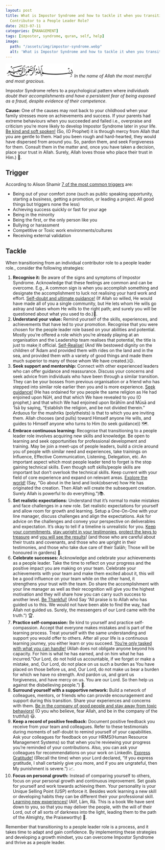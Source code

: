 ```yaml
---
layout: post
title: What is Impostor Syndrome and how to tackle it when you transition from Individual
  Contributor to a People Leader Role?
date: 2023-07-11
categories: [MANAGEMENT]
tags: [impostor, syndrome, quran, self, help]
image:
  path: "/assets/img/impostor-syndrome.webp"
  alt: 'What is Impostor Syndrome and how to tackle it when you transition from Individual'
---
```

![bismillah](/assets/img/bismillah.webp)
_In the name of Allah the most merciful and most gracious._

Impostor Syndrome refers to a psychological pattern where  _individuals doubt their accomplishments and have a persistent fear of being exposed as a fraud, despite evidence of their competence_.

**Cause:**  One of the causes may root back to your childhood when your family stresses more on achievements and success. If your parents had extreme behaviours when you succeeded and failed i.e., overpraise and criticism you’re more likely to develop Impostor Syndrome later in your life.  [Be kind and soft spoken!](https://quran.com/3/159)  (So, (O Prophet) it is through mercy from Allah that you are gentle to them. Had you been rough and hard-hearted, they would have dispersed from around you. So, pardon them, and seek Forgiveness for them. Consult them in the matter and, once you have taken a decision, place your trust in Allah. Surely, Allah loves those who place their trust in Him.) 💙.

## **Trigger**

According to Alison Shamir  [7 of the most common triggers](https://alisonshamir.com/imposter-syndrome-triggers/#:~:text=Here%20are%207%20of%20the,but%20triggers%20none%20the%20less.)  are:

-   Being out of your comfort zone (such as public speaking opportunity, starting a business, getting a promotion, or leading a project. All good things but triggers none the less)
-   Achieving success quickly or fast for your age
-   Being in the minority
-   Being the first, or the only person like you
-   Bullying or harassment
-   Competitive or Toxic work environments/cultures
-   Receiving external validation

## Tackle

When transitioning from an individual contributor role to a people leader role., consider the following strategies:

1.  **Recognise it:**  Be aware of the signs and symptoms of Impostor Syndrome. Acknowledge that these feelings are common and can be overcome. E.g., A common sign is when you accomplish something and designate the accomplishment to luck not realising your hard work and effort.  [Self-doubt and ultimate guidance!](https://quran.com/16/93)  (If Allah so willed, He would have made all of you a single community, but He lets whom He wills go astray and takes whom He wills to the right path; and surely you will be questioned about what you used to do.)🔎.
2.  **Understand your value:**  Remind yourself of the skills, experiences, and achievements that have led to your promotion. Recognise that you were chosen for the people leader role based on your abilities and potential. Mostly you’re offered a role which you’re already playing at an organisation and the Leadership team realises that potential, the title is just to make it official.  [Self-Realise!](https://quran.com/17/70)  (And We bestowed dignity on the children of ’Ādam and provided them with rides on the land and in the sea, and provided them with a variety of good things and made them much superior to many of those whom We have created.)😉.
3.  **Seek support and mentorship:**  Connect with other experienced leaders who can offer guidance and reassurance. Discuss your concerns and seek advice from individuals who have been through a similar transition. They can be your bosses from previous organisation or a friend who has stepped into similar role earlier then you and is more experience.  [Seek guidance!](https://quran.com/42/13)  (He has ordained for you people the same religion as He had enjoined upon NūH, and that which We have revealed to you (O prophet,) and that which We had enjoined upon Ibrāhīm and Mūsā and ‘Īsā by saying, “Establish the religion, and be not divided therein.” Arduous for the mushriks (polytheists) is that to which you are inviting them. Allah chooses (and pulls) toward Himself anyone He wills, and guides to Himself anyone who turns to Him (to seek guidance)) 🗺.
4.  **Embrace continuous learning:**  Recognise that transitioning to a people leader role involves acquiring new skills and knowledge. Be open to learning and seek opportunities for professional development and training. May be join a meet-ups of people leaders, build a circle around you of people with similar need and experiences, take trainings on Influence, Effective Communication, Listening, Delegation, etc. An important aspect which most people leader tend to forget is the stop gaining technical skills. Even though soft skills/people skills are important but don’t overlook the technical skills. Keep current with your field of core experience and expand on relevant areas.  [Explore the world!](https://quran.com/29/20)  (Say, “Go about in the land and look(observe) how He has originated the creation. Then Allah will create the subsequent creation. Surely Allah is powerful to do everything.”)📚.
5.  **Set realistic expectations:**  Understand that it’s normal to make mistakes and face challenges in a new role. Set realistic expectations for yourself and allow room for growth and learning. Setup a One-On-One with your line manager, discuss challenges and align the expectations. Ask for advice on the challenges and convey your perspective on deliverables and expectation. It’s okay to tell if a timeline is unrealistic for you.  [Keep your commitments](https://quran.com/70/32),  [stay upright in your testimonies](https://quran.com/70/33),  [protect the keys to treasure](https://quran.com/70/34)  and  [you will see the results](https://quran.com/70/35)! (and those who are careful about their trusts and covenants, and those who are upright in their testimonies, and those who take due care of their Salāh; Those will be honoured in gardens) 🤝.
6.  **Celebrate successes:**  Acknowledge and celebrate your achievements as a people leader. Take the time to reflect on your progress and the positive impact you are making on your team. Celebrate your achievements with your team and make them excited about it, this will be a good influence on your team while on the other hand, it strengthens your trust with the team. Do share the accomplishment with your line manager as well as their recognition will give you the highest motivation and they will share how you can carry such success to another level.  [Be Thankful!](https://quran.com/7/43)  (And Say “All praise is to Allah who has guided us to this. We would not have been able to find the way, had Allah not guided us. Surely, the messengers of our Lord came with the truth.”) 🏆.
7.  **Practice self-compassion:**  Be kind to yourself and practice self-compassion. Accept that everyone makes mistakes and is part of the learning process. Treat yourself with the same understanding and support you would offer to others. After all your life is a continuous learning journey, you either learn or you succeed.  [You’re only tasked with what you can handle!](https://quran.com/2/286)  (Allah does not obligate anyone beyond his capacity. For him is what he has earned, and on him what he has incurred.“Our Lord, do not hold us accountable, if we forget or make a mistake, and, Our Lord, do not place on us such a burden as You have placed on those before us, and, Our Lord, do not make us bear a burden for which we have no strength. And pardon us, and grant us forgiveness, and have mercy on us. You are our Lord. So then help us against the disbelieving people.”) 💚.
8.  **Surround yourself with a supportive network:**  Build a network of colleagues, mentors, or friends who can provide encouragement and support during this transition. Share your experiences and concerns with them.  [Be in the company of good people and stay away from toxic behaviors!](https://quran.com/9/119)  (O you who believe, fear Allah, and be in the company of the truthful) 😃.
9.  **Keep a record of positive feedback:**  Document positive feedback you receive from your team and colleagues. Refer to these testimonials during moments of self-doubt to remind yourself of your capabilities. Ask your colleagues for feedback on your HRMS(Human Resource Management Systems) so that when you’re reviewing your progress you’re reminded of your contributions. Also, you can ask your colleagues for recommendations on your work on LinkedIn.  [Express Gratitude!](https://quran.com/14/7)  ((Recall the time) when your Lord declared, “If you express gratitude, I shall certainly give you more, and if you are ungrateful, then My punishment is severe.”) 📈.
10.  **Focus on personal growth:**  Instead of comparing yourself to others, focus on your personal growth and continuous improvement. Set goals for yourself and work towards achieving them. Your personality is your Unique Selling Point (USP) enforce it. Besides work learning a new skill or developing habits they can be different their your professional skill.  [Learning new experiences!](https://quran.com/14/1)  (Alif, Lām, Rā. This is a book We have sent down to you, so that you may deliver the people, with the will of their Lord, out of all sorts of darkness into the light, leading them to the path of the Almighty, the Praiseworthy) 📗.

Remember that transitioning to a people leader role is a process, and it takes time to adapt and gain confidence. By implementing these strategies and developing a growth mindset, you can overcome Impostor Syndrome and thrive as a people leader.
